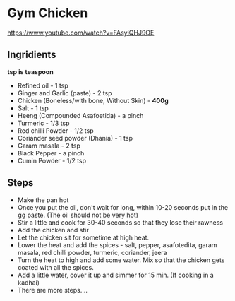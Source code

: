 # Gym Chicken

https://www.youtube.com/watch?v=FAsyiQHJ9OE

## Ingridients
**tsp is teaspoon**
- Refined oil - 1 tsp
- Ginger and Garlic (paste) - 2 tsp
- Chicken (Boneless/with bone, Without Skin) - **400g**
- Salt - 1 tsp
- Heeng (Compounded Asafoetida) - a pinch
- Turmeric - 1/3 tsp
- Red chilli Powder - 1/2 tsp
- Coriander seed powder (Dhania) - 1 tsp
- Garam masala - 2 tsp
- Black Pepper - a pinch
- Cumin Powder - 1/2 tsp

## Steps
- Make the pan hot
- Once you put the oil, don't wait for long, within 10-20 seconds put in the gg paste. (The oil should not be very hot)
- Stir a little and cook for 30-40 seconds so that they lose their rawness 
- Add the chicken and stir
- Let the chicken sit for sometime at high heat.
- Lower the heat and add the spices - salt, pepper, asafotedita, garam masala, red chilli powder, turmeric, coriander, jeera
- Turn the heat to high and add some water. Mix so that the chicken gets coated with all the spices.
- Add a little water, cover it up and simmer for 15 min. (If cooking in a kadhai)
- There are more steps....


